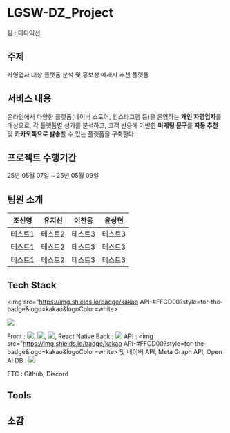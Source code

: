 # LGSW-DZ_Project
팀 : 다다익선

## 주제
자영업자 대상 플랫폼 분석 및 홍보성 메세지 추천 플랫폼 

## 서비스 내용

온라인에서 다양한 플랫폼(네이버 스토어, 인스타그램 등)을 운영하는 **개인 자영업자**를 대상으로,
각 플랫폼별 성과를 분석하고, 고객 반응에 기반한 **마케팅 문구**를 **자동 추천** 및 **카카오톡으로 발송**할 수 있는 플랫폼을 구축한다.

## 프로젝트 수행기간

25년 05월 07일 ~ 25년 05월 09일

## 팀원 소개 

|조선영|유지선|이찬웅|윤상현|
|------|----|----|----|
|테스트1|테스트2|테스트3|테스트3|
|테스트1|테스트2|테스트3|테스트3|
|테스트1|테스트2|테스트3|테스트3|

## Tech Stack


<img src="https://img.shields.io/badge/kakao API-#FFCD00?style=for-the-badge&logo=kakao&logoColor=white>

<img src="https://img.shields.io/badge/OpenAI API-412991?style=for-the-badge&logo=openai&logoColor=white"/>

Front : <img src="https://img.shields.io/badge/Flask-000000?style=for-the-badge&logo=flask&logoColor=white"/>, <img src="https://img.shields.io/badge/React-61DAFB?style=for-the-badge&logo=react&logoColor=black"/>, <img src="https://img.shields.io/badge/Figma-F24E1E?style=for-the-badge&logo=figma&logoColor=white"/>, React Native
Back : <img src="https://img.shields.io/badge/Python-3776AB?style=for-the-badge&logo=python&logoColor=white"/>
API : <img src="https://img.shields.io/badge/kakao API-#FFCD00?style=for-the-badge&logo=kakao&logoColor=white>
및 네이버 API, Meta Graph API, Open AI
DB : <img src="https://img.shields.io/badge/MySQL-4479A1?style=for-the-badge&logo=mysql&logoColor=white"/>

ETC : Github, Discord
## Tools


## 소감 